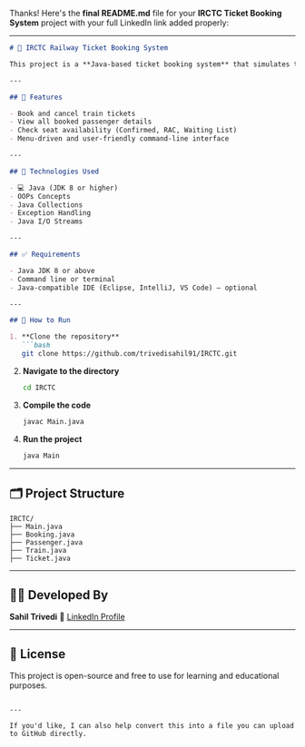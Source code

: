 Thanks! Here's the **final README.md** file for your **IRCTC Ticket Booking System** project with your full LinkedIn link added properly:

---

````markdown
# 🚆 IRCTC Railway Ticket Booking System

This project is a **Java-based ticket booking system** that simulates the core functionalities of the IRCTC railway reservation platform. Users can **book tickets, cancel them, check availability, and view passenger details** using a console-based interface. The application uses core Java concepts like OOP, collections, exception handling, and input/output streams.

---

## 📌 Features

- Book and cancel train tickets
- View all booked passenger details
- Check seat availability (Confirmed, RAC, Waiting List)
- Menu-driven and user-friendly command-line interface

---

## 🧰 Technologies Used

- 💻 Java (JDK 8 or higher)
- OOPs Concepts
- Java Collections
- Exception Handling
- Java I/O Streams

---

## ✅ Requirements

- Java JDK 8 or above
- Command line or terminal
- Java-compatible IDE (Eclipse, IntelliJ, VS Code) – optional

---

## 🚀 How to Run

1. **Clone the repository**  
   ```bash
   git clone https://github.com/trivedisahil91/IRCTC.git
````

2. **Navigate to the directory**

   ```bash
   cd IRCTC
   ```

3. **Compile the code**

   ```bash
   javac Main.java
   ```

4. **Run the project**

   ```bash
   java Main
   ```

---

## 🗂️ Project Structure

```
IRCTC/
├── Main.java
├── Booking.java
├── Passenger.java
├── Train.java
├── Ticket.java
```

---

## 🧑‍💻 Developed By

**Sahil Trivedi**
🔗 [LinkedIn Profile](https://www.linkedin.com/in/trivedi-sahil-5212002b0?utm_source=share&utm_campaign=share_via&utm_content=profile&utm_medium=android_app)

---

## 📃 License

This project is open-source and free to use for learning and educational purposes.

```

---

If you'd like, I can also help convert this into a file you can upload to GitHub directly.
```
